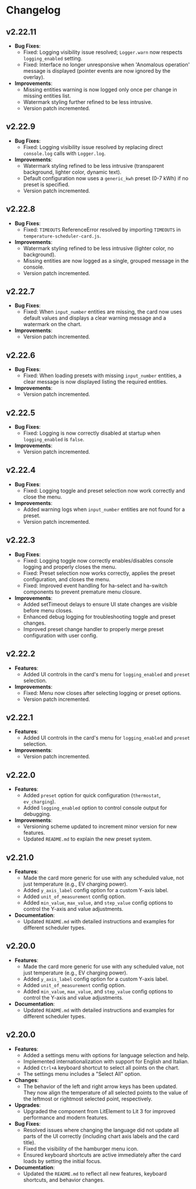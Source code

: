 # Changelog

## v2.22.11

-   **Bug Fixes**:
    -   Fixed: Logging visibility issue resolved; `Logger.warn` now respects `logging_enabled` setting.
    -   Fixed: Interface no longer unresponsive when 'Anomalous operation' message is displayed (pointer events are now ignored by the overlay).
-   **Improvements**:
    -   Missing entities warning is now logged only once per change in missing entities list.
    -   Watermark styling further refined to be less intrusive.
    -   Version patch incremented.

## v2.22.9

-   **Bug Fixes**:
    -   Fixed: Logging visibility issue resolved by replacing direct `console.log` calls with `Logger.log`.
-   **Improvements**:
    -   Watermark styling refined to be less intrusive (transparent background, lighter color, dynamic text).
    -   Default configuration now uses a `generic_kwh` preset (0-7 kWh) if no preset is specified.
    -   Version patch incremented.

## v2.22.8

-   **Bug Fixes**:
    -   Fixed: `TIMEOUTS` ReferenceError resolved by importing `TIMEOUTS` in `temperature-scheduler-card.js`.
-   **Improvements**:
    -   Watermark styling refined to be less intrusive (lighter color, no background).
    -   Missing entities are now logged as a single, grouped message in the console.
    -   Version patch incremented.

## v2.22.7

-   **Bug Fixes**:
    -   Fixed: When `input_number` entities are missing, the card now uses default values and displays a clear warning message and a watermark on the chart.
-   **Improvements**:
    -   Version patch incremented.

## v2.22.6

-   **Bug Fixes**:
    -   Fixed: When loading presets with missing `input_number` entities, a clear message is now displayed listing the required entities.
-   **Improvements**:
    -   Version patch incremented.

## v2.22.5

-   **Bug Fixes**:
    -   Fixed: Logging is now correctly disabled at startup when `logging_enabled` is `false`.
-   **Improvements**:
    -   Version patch incremented.

## v2.22.4

-   **Bug Fixes**:
    -   Fixed: Logging toggle and preset selection now work correctly and close the menu.
-   **Improvements**:
    -   Added warning logs when `input_number` entities are not found for a preset.
    -   Version patch incremented.

## v2.22.3

-   **Bug Fixes**:
    -   Fixed: Logging toggle now correctly enables/disables console logging and properly closes the menu.
    -   Fixed: Preset selection now works correctly, applies the preset configuration, and closes the menu.
    -   Fixed: Improved event handling for ha-select and ha-switch components to prevent premature menu closure.
-   **Improvements**:
    -   Added setTimeout delays to ensure UI state changes are visible before menu closes.
    -   Enhanced debug logging for troubleshooting toggle and preset changes.
    -   Improved preset change handler to properly merge preset configuration with user config.

## v2.22.2

-   **Features**:
    -   Added UI controls in the card's menu for `logging_enabled` and `preset` selection.
-   **Improvements**:
    -   Fixed: Menu now closes after selecting logging or preset options.
    -   Version patch incremented.

## v2.22.1

-   **Features**:
    -   Added UI controls in the card's menu for `logging_enabled` and `preset` selection.
-   **Improvements**:
    -   Version patch incremented.

## v2.22.0

-   **Features**:
    -   Added `preset` option for quick configuration (`thermostat`, `ev_charging`).
    -   Added `logging_enabled` option to control console output for debugging.
-   **Improvements**:
    -   Versioning scheme updated to increment minor version for new features.
    -   Updated `README.md` to explain the new preset system.

## v2.21.0

-   **Features**:
    -   Made the card more generic for use with any scheduled value, not just temperature (e.g., EV charging power).
    -   Added `y_axis_label` config option for a custom Y-axis label.
    -   Added `unit_of_measurement` config option.
    -   Added `min_value`, `max_value`, and `step_value` config options to control the Y-axis and value adjustments.
-   **Documentation**:
    -   Updated `README.md` with detailed instructions and examples for different scheduler types.

## v2.20.0

-   **Features**:
    -   Made the card more generic for use with any scheduled value, not just temperature (e.g., EV charging power).
    -   Added `y_axis_label` config option for a custom Y-axis label.
    -   Added `unit_of_measurement` config option.
    -   Added `min_value`, `max_value`, and `step_value` config options to control the Y-axis and value adjustments.
-   **Documentation**:
    -   Updated `README.md` with detailed instructions and examples for different scheduler types.

## v2.20.0

-   **Features**:
    -   Added a settings menu with options for language selection and help.
    -   Implemented internationalization with support for English and Italian.
    -   Added `Ctrl+A` keyboard shortcut to select all points on the chart.
    -   The settings menu includes a "Select All" option.
-   **Changes**:
    -   The behavior of the left and right arrow keys has been updated. They now align the temperature of all selected points to the value of the leftmost or rightmost selected point, respectively.
-   **Upgrades**:
    -   Upgraded the component from LitElement to Lit 3 for improved performance and modern features.
-   **Bug Fixes**:
    -   Resolved issues where changing the language did not update all parts of the UI correctly (including chart axis labels and the card title).
    -   Fixed the visibility of the hamburger menu icon.
    -   Ensured keyboard shortcuts are active immediately after the card loads by setting the initial focus.
-   **Documentation**:
    -   Updated the `README.md` to reflect all new features, keyboard shortcuts, and behavior changes.
